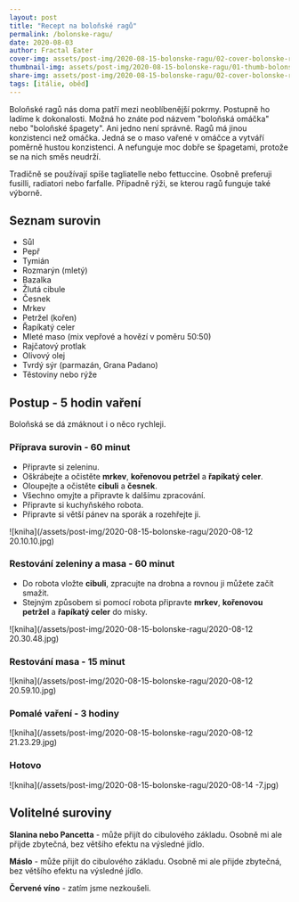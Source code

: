 ```yaml
---
layout: post
title: "Recept na boloňské ragů"
permalink: /bolonske-ragu/
date: 2020-08-03
author: Fractal Eater
cover-img: assets/post-img/2020-08-15-bolonske-ragu/02-cover-bolonske-ragu.jpg
thumbnail-img: assets/post-img/2020-08-15-bolonske-ragu/01-thumb-bolonske-ragu.jpg
share-img: assets/post-img/2020-08-15-bolonske-ragu/02-cover-bolonske-ragu.jpg
tags: [itálie, oběd]
---
```


Boloňské ragů nás doma patří mezi neoblíbenější pokrmy. Postupně ho ladíme k dokonalosti. Možná ho znáte pod názvem "boloňská omáčka" nebo "boloňské špagety". Ani jedno není správně. Ragů má jinou konzistenci než omáčka. Jedná se o maso vařené v omáčce a vytváří poměrně hustou konzistenci. A nefunguje moc dobře se špagetami, protože se na nich směs neudrží.

Tradičně se používají spíše tagliatelle nebo fettuccine. Osobně preferuji fusilli, radiatori nebo farfalle. Případně rýži, se kterou ragů funguje také výborně.

## Seznam surovin

* Sůl
* Pepř
* Tymián
* Rozmarýn (mletý)
* Bazalka
* Žlutá cibule
* Česnek
* Mrkev
* Petržel (kořen)
* Řapíkatý celer
* Mleté maso (mix vepřové a hovězí v poměru 50:50)
* Rajčatový protlak
* Olivový olej
* Tvrdý sýr (parmazán, Grana Padano)
* Těstoviny nebo rýže

## Postup - 5 hodin vaření

Boloňská se dá zmáknout i o něco rychleji.

### Příprava surovin - 60 minut

* Připravte si zeleninu.
* Oškrábejte a očistěte **mrkev**, **kořenovou petržel** a **řapíkatý celer**.
* Oloupejte a očistěte **cibuli** a **česnek**.
* Všechno omyjte a připravte k dalšímu zpracování.
* Připravte si kuchyňského robota.
* Připravte si větší pánev na sporák a rozehřejte ji.

![kniha](/assets/post-img/2020-08-15-bolonske-ragu/2020-08-12 20.10.10.jpg)

### Restování zeleniny a masa - 60 minut

* Do robota vložte **cibuli**, zpracujte na drobna a rovnou ji můžete začít smažit.
* Stejným způsobem si pomocí robota připravte **mrkev**, **kořenovou petržel** a **řapíkatý celer** do misky.

![kniha](/assets/post-img/2020-08-15-bolonske-ragu/2020-08-12 20.30.48.jpg)

### Restování masa - 15 minut

![kniha](/assets/post-img/2020-08-15-bolonske-ragu/2020-08-12 20.59.10.jpg)

### Pomalé vaření - 3 hodiny

![kniha](/assets/post-img/2020-08-15-bolonske-ragu/2020-08-12 21.23.29.jpg)

### Hotovo

![kniha](/assets/post-img/2020-08-15-bolonske-ragu/2020-08-14 -7.jpg)

## Volitelné suroviny

**Slanina nebo Pancetta** - může přijít do cibulového základu. Osobně mi ale přijde zbytečná, bez většího efektu na výsledné jídlo.

**Máslo** - může přijít do cibulového základu. Osobně mi ale přijde zbytečná, bez většího efektu na výsledné jídlo.

**Červené víno** - zatím jsme nezkoušeli.
